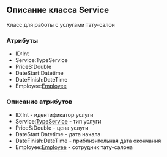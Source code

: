 ## Описание класса Service

Класс для работы с услугами тату-салон

### Атрибуты
+ ID:Int
+ Service:TypeService
+ PriceS:Double
+ DateStart:Datetime
+ DateFinish:DateTime
+ Employee:[Employee](Employee.md)
### Описание атрибутов
+ ID:Int - идентификатор услуги
+ Service:[TypeService](TypeService.md) - тип услуги
+ PriceS:Double - цена услуги
+ DateStart:Datetime - дата начала
+ DateFinish:DateTime - приблизительная дата окончания
+ Employee:[Employee](Employee.md) - сотрудник тату-салона


